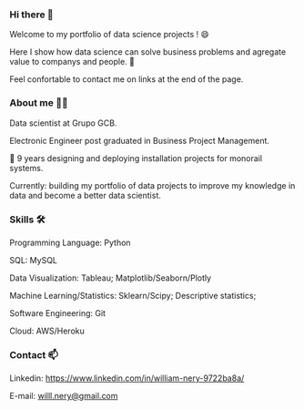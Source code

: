 ### Hi there 👋

Welcome to my portfolio of data science projects ! 😄

Here I show how data science can solve business problems and agregate value to companys and people. 🎯

Feel confortable to contact me on links at the end of the page. 

### About me 🧑‍💻

Data scientist at Grupo GCB.

Electronic Engineer post graduated in Business Project Management.

🚝 9 years designing and deploying installation projects for monorail systems.

Currently:  building my portfolio of data projects to improve my knowledge in data and become a better data scientist. 

### Skills 🛠️

Programming Language: Python 

SQL: MySQL

Data Visualization: Tableau; Matplotlib/Seaborn/Plotly

Machine Learning/Statistics: Sklearn/Scipy; Descriptive statistics; 

Software Engineering: Git

Cloud: AWS/Heroku

### Contact 📫

Linkedin: https://www.linkedin.com/in/william-nery-9722ba8a/

E-mail: willl.nery@gmail.com



<!--
**WillNery/WillNery** is a ✨ _special_ ✨ repository because its `README.md` (this file) appears on your GitHub profile.

Here are some ideas to get you started:

- 🔭 I’m currently working on ...
- 🌱 I’m currently learning ...
- 👯 I’m looking to collaborate on ...
- 🤔 I’m looking for help with ...
- 💬 Ask me about ...
- 📫 How to reach me: ...
- 😄 Pronouns: ...
- ⚡ Fun fact: ...
-->
